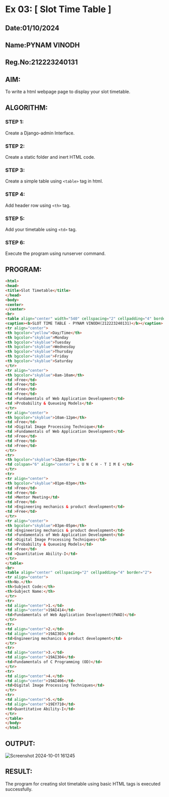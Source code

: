 
# Ex 03: [ Slot Time Table ]
## Date:01/10/2024
## Name:PYNAM VINODH
## Reg.No:212223240131

## AIM:
To write a html webpage page to display your slot timetable.

## ALGORITHM:
### STEP 1:
Create a Django-admin Interface.

### STEP 2:
Create a static folder and inert HTML code.

### STEP 3:
Create a simple table using ```<table>``` tag in html.

### STEP 4:
Add header row using ```<th>``` tag.

### STEP 5:
Add your timetable using ```<td>``` tag.

### STEP 6:
Execute the program using runserver command.

## PROGRAM:
```html
<html>
<head>
<title>Slot Timetable</title>
</head>
<body>
<center>
</center>
<br>
<table align="center" width="540" cellspacing="2" cellpadding="4" border="5" bgcolor="lavender">
<caption><b>SLOT TIME TABLE - PYNAM VINODH(212223240131)</b></caption>
<tr align="center">
<th bgcolor="yellow">Day/Time</th>
<th bgcolor="skyblue">Monday
<th bgcolor="skyblue">Tuesday
<th bgcolor="skyblue">Wednesday
<th bgcolor="skyblue">Thursday
<th bgcolor="skyblue">Friday
<th bgcolor="skyblue">Saturday
</tr>
<tr align="center">
<th bgcolor="skyblue">8am-10am</th>
<td >Free</td>
<td >Free</td>
<td >Free</td>
<td >Free</td>
<td >Fundamentals of Web Application Development</td>
<td >Probability & Queueing Models</td>
</tr>
<tr align="center">
<th bgcolor="skyblue">10am-12pm</th>
<td >Free</td>
<td >Digital Image Processing Technique</td>
<td >Fundamentals of Web Application Development</td>
<td >Free</td>
<td >Free</td>
<td >Free</td>
</tr>
<tr>
<th bgcolor="skyblue">12pm-01pm</th>
<td colspan="6" align="center"> L U N C H - T I M E </td>
</tr>
<tr>
<tr align="center">
<th bgcolor="skyblue">01pm-03pm</th>
<td >Free</td>
<td >Free</td>
<td >Mentor Meeting</td>
<td >Free</td>
<td >Engineering mechanics & product development</td>
<td >Free</td>
</tr>
<tr align="center">
<th bgcolor="skyblue">03pm-05pm</th>
<td >Engineering mechanics & product development</td>
<td >Fundamentals of Web Application Development</td>
<td >Digital Image Processing Techniques</td>
<td >Probability & Queueing Models</td>
<td >Free</td>
<td >Quantitative Ability-I</td>
</tr>
</table>
<br>
<table align="center" cellspacing="2" cellpadding="4" border="2">
<tr align="center">
<th>No.</th>
<th>Subject Code:</th>
<th>Subject Name:</th>
</tr>
<tr>
<td align="center">1.</td>
<td align="center">19AI414</td>
<td>Fundamentals of Web Application Development(FWAD)</td>
</tr>
<tr>
<td align="center">2.</td>
<td align="center">19AI303</td>
<td>Engineering mechanics & product development</td>
</tr>
<tr>
<td align="center">3.</td>
<td align="center">19AI304</td>
<td>Fundamentals of C Programming (OD)</td>
</tr>
<tr>
<td align="center">4.</td>
<td align="center">19AI406</td>
<td>Digital Image Processing Techniques</td>
</tr>
<tr>
<td align="center">5.</td>
<td align="center">19EY710</td>
<td>Quantitative Ability-I</td>
</tr>
</table>
</body>
</html>
```


## OUTPUT:
![Screenshot 2024-10-01 161245](https://github.com/user-attachments/assets/65430037-98e6-42d5-bb8e-9b85b8a0664e)

## RESULT:
The program for creating slot timetable using basic HTML tags is executed successfully.
